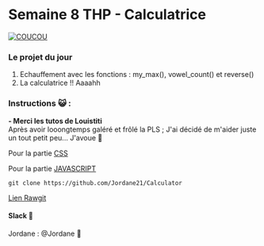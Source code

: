 # Semaine 8 THP - Calculatrice

[![COUCOU](https://img.youtube.com/vi/AsVdSicpGpY/0.jpg)](https://www.youtube.com/AsVdSicpGpY)

### Le projet du jour

1.  Echauffement avec les fonctions : my_max(), vowel_count() et reverse() 
2.  La calculatrice !! Aaaahh 


### Instructions 😺 :

**- Merci les tutos de Louistiti** <br>
Après avoir looongtemps galéré et frôlé la PLS ; J'ai décidé de m'aider juste un tout petit peu... J'avoue :pray: 

Pour la partie [CSS](https://youtu.be/adWGGnY58ek)

Pour la partie [JAVASCRIPT](https://youtu.be/BzEdPiQm1hs)

```
git clone https://github.com/Jordane21/Calculator
```

[Lien Rawgit](https://)


#### Slack 💌

Jordane : @Jordane :pig_nose: 
